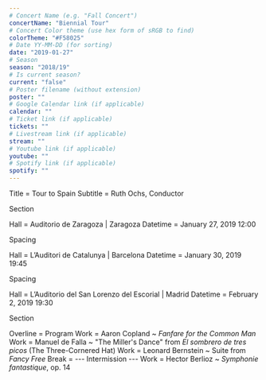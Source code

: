 ```yaml
---
# Concert Name (e.g. "Fall Concert")
concertName: "Biennial Tour"
# Concert Color theme (use hex form of sRGB to find)
colorTheme: "#F58025"
# Date YY-MM-DD (for sorting)
date: "2019-01-27"
# Season
season: "2018/19"
# Is current season?
current: "false"
# Poster filename (without extension)
poster: ""
# Google Calendar link (if applicable)
calendar: ""
# Ticket link (if applicable)
tickets: ""
# Livestream link (if applicable)
stream: ""
# Youtube link (if applicable)
youtube: ""
# Spotify link (if applicable)
spotify: ""
---
```

Title = Tour to Spain
Subtitle = Ruth Ochs, Conductor

Section

Hall = Auditorio de Zaragoza | Zaragoza
Datetime = January 27, 2019 12:00

Spacing

Hall = L’Auditori de Catalunya | Barcelona
Datetime = January 30, 2019 19:45

Spacing

Hall = L’Auditorio del San Lorenzo del Escorial | Madrid
Datetime = February 2, 2019 19:30

Section

Overline = Program
Work = Aaron Copland ~ *Fanfare for the Common Man*
Work = Manuel de Falla ~ "The Miller's Dance" from *El sombrero de tres picos* (The Three-Cornered Hat)
Work = Leonard Bernstein ~ Suite from *Fancy Free*
Break = --- Intermission ---
Work = Hector Berlioz ~ *Symphonie fantastique*, op. 14
